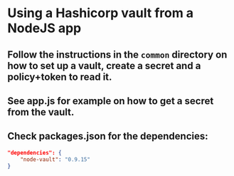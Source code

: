 # Using a Hashicorp vault from a NodeJS app

## Follow the instructions in the `common` directory on how to set up a vault, create a secret and a policy+token to read it.
## See app.js for example on how to get a secret from the vault.
## Check packages.json for the dependencies:
```json
"dependencies": {
    "node-vault": "0.9.15"
}
```